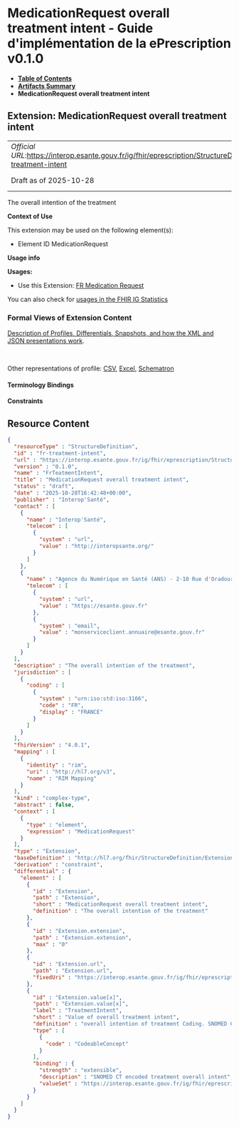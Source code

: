 # MedicationRequest overall treatment intent - Guide d'implémentation de la ePrescription v0.1.0

* [**Table of Contents**](toc.md)
* [**Artifacts Summary**](artifacts.md)
* **MedicationRequest overall treatment intent**

## Extension: MedicationRequest overall treatment intent 

| | |
| :--- | :--- |
| *Official URL*:https://interop.esante.gouv.fr/ig/fhir/eprescription/StructureDefinition/fr-treatment-intent | *Version*:0.1.0 |
| Draft as of 2025-10-28 | *Computable Name*:FrTeatmentIntent |

The overall intention of the treatment

**Context of Use**

This extension may be used on the following element(s):

* Element ID MedicationRequest

**Usage info**

**Usages:**

* Use this Extension: [FR Medication Request](StructureDefinition-fr-medicationrequest.md)

You can also check for [usages in the FHIR IG Statistics](https://packages2.fhir.org/xig/ans.fhir.fr.eprescription|current/StructureDefinition/fr-treatment-intent)

### Formal Views of Extension Content

 [Description of Profiles, Differentials, Snapshots, and how the XML and JSON presentations work](http://build.fhir.org/ig/FHIR/ig-guidance/readingIgs.html#structure-definitions). 

 

Other representations of profile: [CSV](StructureDefinition-fr-treatment-intent.csv), [Excel](StructureDefinition-fr-treatment-intent.xlsx), [Schematron](StructureDefinition-fr-treatment-intent.sch) 

#### Terminology Bindings

#### Constraints



## Resource Content

```json
{
  "resourceType" : "StructureDefinition",
  "id" : "fr-treatment-intent",
  "url" : "https://interop.esante.gouv.fr/ig/fhir/eprescription/StructureDefinition/fr-treatment-intent",
  "version" : "0.1.0",
  "name" : "FrTeatmentIntent",
  "title" : "MedicationRequest overall treatment intent",
  "status" : "draft",
  "date" : "2025-10-28T16:42:48+00:00",
  "publisher" : "Interop'Santé",
  "contact" : [
    {
      "name" : "Interop'Santé",
      "telecom" : [
        {
          "system" : "url",
          "value" : "http://interopsante.org/"
        }
      ]
    },
    {
      "name" : "Agence du Numérique en Santé (ANS) - 2-10 Rue d'Oradour-sur-Glane, 75015 Paris",
      "telecom" : [
        {
          "system" : "url",
          "value" : "https://esante.gouv.fr"
        },
        {
          "system" : "email",
          "value" : "monserviceclient.annuaire@esante.gouv.fr"
        }
      ]
    }
  ],
  "description" : "The overall intention of the treatment",
  "jurisdiction" : [
    {
      "coding" : [
        {
          "system" : "urn:iso:std:iso:3166",
          "code" : "FR",
          "display" : "FRANCE"
        }
      ]
    }
  ],
  "fhirVersion" : "4.0.1",
  "mapping" : [
    {
      "identity" : "rim",
      "uri" : "http://hl7.org/v3",
      "name" : "RIM Mapping"
    }
  ],
  "kind" : "complex-type",
  "abstract" : false,
  "context" : [
    {
      "type" : "element",
      "expression" : "MedicationRequest"
    }
  ],
  "type" : "Extension",
  "baseDefinition" : "http://hl7.org/fhir/StructureDefinition/Extension",
  "derivation" : "constraint",
  "differential" : {
    "element" : [
      {
        "id" : "Extension",
        "path" : "Extension",
        "short" : "MedicationRequest overall treatment intent",
        "definition" : "The overall intention of the treatment"
      },
      {
        "id" : "Extension.extension",
        "path" : "Extension.extension",
        "max" : "0"
      },
      {
        "id" : "Extension.url",
        "path" : "Extension.url",
        "fixedUri" : "https://interop.esante.gouv.fr/ig/fhir/eprescription/StructureDefinition/fr-treatment-intent"
      },
      {
        "id" : "Extension.value[x]",
        "path" : "Extension.value[x]",
        "label" : "TreatmentIntent",
        "short" : "Value of overall treatment intent",
        "definition" : "overall intention of treatment Coding. SNOMED CT code minimal value set for overall intention of treatment (extensible)",
        "type" : [
          {
            "code" : "CodeableConcept"
          }
        ],
        "binding" : {
          "strength" : "extensible",
          "description" : "SNOMED CT encoded treatment overall intent",
          "valueSet" : "https://interop.esante.gouv.fr/ig/fhir/eprescription/ValueSet/fr-treatment-intent"
        }
      }
    ]
  }
}

```
